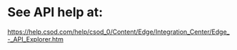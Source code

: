 
# See API help at:
https://help.csod.com/help/csod_0/Content/Edge/Integration_Center/Edge_-_API_Explorer.htm
